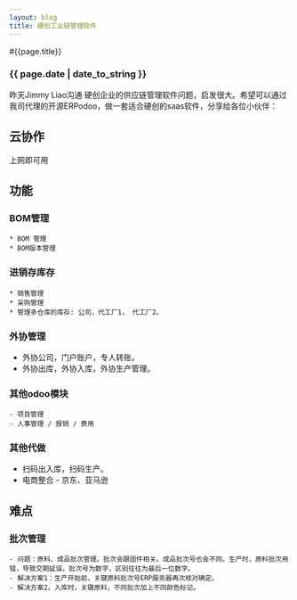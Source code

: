 ```yaml
---
layout: blog
title: 硬创工业链管理软件
---
```


#{{page.title}}

### {{ page.date | date_to_string }}

昨天Jimmy Liao沟通 硬创企业的供应链管理软件问题，启发很大。希望可以通过我司代理的开源ERPodoo，做一套适合硬创的saas软件，分享给各位小伙伴：

## 云协作
上网即可用

## 功能
### BOM管理
	* BOM 管理
	* BOM版本管理
    	
### 进销存库存
	* 销售管理
	* 采购管理
   	* 管理多仓库的库存: 公司，代工厂1， 代工厂2。
 
### 外协管理
   - 外协公司，门户账户，专人转账。
   - 外协出库，外协入库，外协生产管理。

### 其他odoo模块
	- 项目管理
	- 人事管理 / 报销 / 费用

### 其他代做
   - 扫码出入库，扫码生产。
   - 电商整合 - 京东、亚马逊

## 难点
### 批次管理
    - 问题：原料、成品批次管理。批次会跟固件相关。成品批次号也会不同。生产时，原料批次用错，导致交期延误。批次号为数字，区别往往为最后一位数字。
    - 解决方案1：生产开始前，关键原料批次号ERP服务器再次核对确定。
    - 解决方案2。入库时，关键原料，不同批次加上不同颜色标记。


